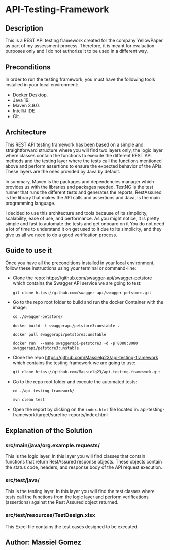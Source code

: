 # API-Testing-Framework

## Description
This is a REST API testing framework created for the company YellowPaper as part of my assessment process. Therefore, it is meant for evaluation purposes only and I do not authorize it to be used in a different way. 

## Preconditions
In order to run the testing framework, you must have the following tools installed in your local environment:
- Docker Desktop.
- Java 19.
- Maven 3.9.0.
- IntelliJ IDE
- Git.

## Architecture
This REST API testing framework has been based on a simple and straightforward structure where you will find two layers only, the logic layer where classes contain the functions to execute the different REST API methods and the testing layer where the tests call the functions mentioned above and perform assertions to ensure the expected behavior of the APIs. These layers are the ones provided by Java by default.

In summary, Maven is the packages and dependencies manager which provides us with the libraries and packages needed. TestNG is the test runner that runs the different tests and generates the reports, RestAssured is the library that makes the API calls and assertions and Java, is the main programming language.

I decided to use this architecture and tools because of its simplicity, scalability, ease of use, and performance.
As you might notice, it is pretty simple and fast to automate the tests and get onboard on it  You do not need a lot of time to understand it on get used to it due to its simplicity, and they give us all we need to do a good verification process.

## Guide to use it

Once you have all the preconditions installed in your local environment, follow these instructions using your terminal or command-line:

- Clone the repo: https://github.com/swagger-api/swagger-petstore which contains the Swagger API service we are going to test:
    
    `git clone https://github.com/swagger-api/swagger-petstore.git`


- Go to the repo root folder to build and run the docker Container with the image:
  
  `cd ./swagger-petstore/`

  `docker build -t swaggerapi/petstore3:unstable .`

  `docker pull swaggerapi/petstore3:unstable`

  `docker run  --name swaggerapi-petstore3 -d -p 8080:8080 swaggerapi/petstore3:unstable`



- Clone the repo https://github.com/Massielg23/api-testing-framework which contains the testing framework we are going to use:

    `git clone https://github.com/Massielg23/api-testing-framework.git`


- Go to the repo root folder and execute the automated tests:

    `cd ./api-testing-framework/`

    `mvn clean test`


- Open the report by clicking on the `index.html` file located in: api-testing-framework/target/surefire-reports/index.html

## Explanation of the Solution

### src/main/java/org.example.requests/
This is the logic layer. In this layer you will find classes that contain functions that return RestAssured response objects. These objects contain the status code, headers, and response body of the API request execution.

### src/test/java/
This is the testing layer. In this layer you will find the test classes where tests call the functions from the logic layer and perform verifications (assertions) against the Rest Assured object returned.

### src/test/resources/TestDesign.xlsx

This Excel file contains the test cases designed to be executed.

## Author: Massiel Gomez